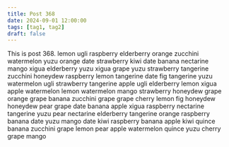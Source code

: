 ```yaml
---
title: Post 368
date: 2024-09-01 12:00:00
tags: [tag1, tag2]
draft: false
---
```

This is post 368.
lemon
ugli
raspberry
elderberry
orange
zucchini
watermelon
yuzu
orange
date
strawberry
kiwi
date
banana
nectarine
mango
xigua
elderberry
yuzu
xigua
grape
yuzu
strawberry
tangerine
zucchini
honeydew
raspberry
lemon
tangerine
date
fig
tangerine
yuzu
watermelon
ugli
strawberry
tangerine
apple
ugli
elderberry
lemon
xigua
apple
watermelon
lemon
watermelon
mango
strawberry
honeydew
grape
orange
grape
banana
zucchini
grape
grape
cherry
lemon
fig
honeydew
honeydew
pear
grape
date
banana
apple
xigua
raspberry
nectarine
tangerine
yuzu
pear
nectarine
elderberry
tangerine
orange
raspberry
banana
date
yuzu
mango
date
kiwi
raspberry
banana
apple
kiwi
quince
banana
zucchini
grape
lemon
pear
apple
watermelon
quince
yuzu
cherry
grape
mango
